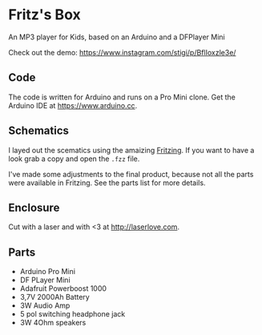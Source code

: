 # Fritz's Box

An MP3 player for Kids, based on an Arduino and a DFPlayer Mini

Check out the demo: https://www.instagram.com/stigi/p/BflIoxzle3e/

## Code

The code is written for Arduino and runs on a Pro Mini clone.
Get the Arduino IDE at https://www.arduino.cc.

## Schematics

I layed out the scematics using the amaizing [Fritzing](http://fritzing.org). If you want to have a look grab a copy and open the `.fzz` file.

I've made some adjustments to the final product, because not all the parts were available in Fritzing. See the parts list for more details.

## Enclosure

Cut with a laser and with <3 at http://laserlove.com.

## Parts

- Arduino Pro Mini
- DF PLayer Mini
- Adafruit Powerboost 1000
- 3,7V 2000Ah Battery
- 3W Audio Amp
- 5 pol switching headphone jack
- 3W 4Ohm speakers
